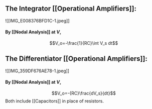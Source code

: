 ## The Integrator [[Operational Amplifiers]]:
![[IMG_E008376BFD1C-1.jpeg]]
#### By [[Nodal Analysis]] at $V$, 
$$V_o=-\frac{1}{RC}\int V_s dt$$
## The Differentiator [[Operational Amplifiers]]:
![[IMG_359DF676AE78-1.jpeg]]
#### By [[Nodal Analysis]] at $V$, 
$$V_o=-{RC}\frac{dV_s}{dt}$$
Both include [[Capacitors]] in place of resistors.